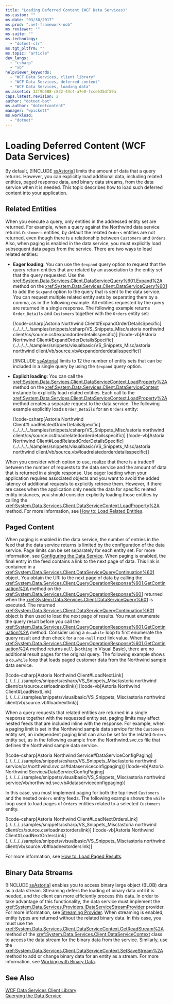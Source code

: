 ```yaml
---
title: "Loading Deferred Content (WCF Data Services)"
ms.custom: ""
ms.date: "03/30/2017"
ms.prod: ".net-framework-oob"
ms.reviewer: ""
ms.suite: ""
ms.technology: 
  - "dotnet-clr"
ms.tgt_pltfrm: ""
ms.topic: "article"
dev_langs: 
  - "csharp"
  - "vb"
helpviewer_keywords: 
  - "WCF Data Services, client library"
  - "WCF Data Services, deferred content"
  - "WCF Data Services, loading data"
ms.assetid: 32f9b588-c832-44c4-a7e0-fcce635df59a
caps.latest.revision: 2
author: "dotnet-bot"
ms.author: "dotnetcontent"
manager: "wpickett"
ms.workload: 
  - "dotnet"
---
```

# Loading Deferred Content (WCF Data Services)
By default, [!INCLUDE [ssAstoria](../../../../includes/ssastoria-md.md)] limits the amount of data that a query returns. However, you can explicitly load additional data, including related entities, paged response data, and binary data streams, from the data service when it is needed. This topic describes how to load such deferred content into your application.  
  
## Related Entities  
 When you execute a query, only entities in the addressed entity set are returned. For example, when a query against the Northwind data service returns `Customers` entities, by default the related `Orders` entities are not returned, even though there is a relationship between `Customers` and `Orders`. Also, when paging is enabled in the data service, you must explicitly load subsequent data pages from the service. There are two ways to load related entities:  
  
- **Eager loading**: You can use the `$expand` query option to request that the query return entities that are related by an association to the entity set that the query requested. Use the <xref:System.Data.Services.Client.DataServiceQuery%601.Expand%2A> method on the <xref:System.Data.Services.Client.DataServiceQuery%601> to add the `$expand` option to the query that is sent to the data service. You can request multiple related entity sets by separating them by a comma, as in the following example. All entities requested by the query are returned in a single response. The following example returns `Order_Details` and `Customers` together with the `Orders` entity set:  
  
   [!code-csharp[Astoria Northwind Client#ExpandOrderDetailsSpecific](../../../../samples/snippets/csharp/VS_Snippets_Misc/astoria northwind client/cs/source.cs#expandorderdetailsspecific)]
   [!code-vb[Astoria Northwind Client#ExpandOrderDetailsSpecific](../../../../samples/snippets/visualbasic/VS_Snippets_Misc/astoria northwind client/vb/source.vb#expandorderdetailsspecific)]  
  
   [!INCLUDE [ssAstoria](../../../../includes/ssastoria-md.md)] limits to 12 the number of entity sets that can be included in a single query by using the `$expand` query option.  
  
- **Explicit loading**: You can call the <xref:System.Data.Services.Client.DataServiceContext.LoadProperty%2A> method on the <xref:System.Data.Services.Client.DataServiceContext> instance to explicitly load related entities. Each call to the <xref:System.Data.Services.Client.DataServiceContext.LoadProperty%2A> method creates a separate request to the data service. The following example explicitly loads `Order_Details` for an `Orders` entity:  
  
   [!code-csharp[Astoria Northwind Client#LoadRelatedOrderDetailsSpecific](../../../../samples/snippets/csharp/VS_Snippets_Misc/astoria northwind client/cs/source.cs#loadrelatedorderdetailsspecific)]
   [!code-vb[Astoria Northwind Client#LoadRelatedOrderDetailsSpecific](../../../../samples/snippets/visualbasic/VS_Snippets_Misc/astoria northwind client/vb/source.vb#loadrelatedorderdetailsspecific)]  
  
 When you consider which option to use, realize that there is a tradeoff between the number of requests to the data service and the amount of data that is returned in a single response. Use eager loading when your application requires associated objects and you want to avoid the added latency of additional requests to explicitly retrieve them. However, if there are cases when the application only needs the data for specific related entity instances, you should consider explicitly loading those entities by calling the <xref:System.Data.Services.Client.DataServiceContext.LoadProperty%2A> method. For more information, see [How to: Load Related Entities](../../../../docs/framework/data/wcf/how-to-load-related-entities-wcf-data-services.md).  
  
## Paged Content  
 When paging is enabled in the data service, the number of entries in the feed that the data service returns is limited by the configuration of the data service. Page limits can be set separately for each entity set. For more information, see [Configuring the Data Service](../../../../docs/framework/data/wcf/configuring-the-data-service-wcf-data-services.md). When paging is enabled, the final entry in the feed contains a link to the next page of data. This link is contained in a <xref:System.Data.Services.Client.DataServiceQueryContinuation%601> object. You obtain the URI to the next page of data by calling the <xref:System.Data.Services.Client.QueryOperationResponse%601.GetContinuation%2A> method on the <xref:System.Data.Services.Client.QueryOperationResponse%601> returned when the <xref:System.Data.Services.Client.DataServiceQuery%601> is executed. The returned <xref:System.Data.Services.Client.DataServiceQueryContinuation%601> object is then used to load the next page of results. You must enumerate the query result before you call the <xref:System.Data.Services.Client.QueryOperationResponse%601.GetContinuation%2A> method. Consider using a `do…while` loop to first enumerate the query result and then check for a `non-null` next link value. When the <xref:System.Data.Services.Client.QueryOperationResponse%601.GetContinuation%2A> method returns `null` (`Nothing` in Visual Basic), there are no additional result pages for the original query. The following example shows a `do…while` loop that loads paged customer data from the Northwind sample data service.  
  
 [!code-csharp[Astoria Northwind Client#LoadNextLink](../../../../samples/snippets/csharp/VS_Snippets_Misc/astoria northwind client/cs/source.cs#loadnextlink)]
 [!code-vb[Astoria Northwind Client#LoadNextLink](../../../../samples/snippets/visualbasic/VS_Snippets_Misc/astoria northwind client/vb/source.vb#loadnextlink)]  
  
 When a query requests that related entities are returned in a single response together with the requested entity set, paging limits may affect nested feeds that are included inline with the response. For example, when a paging limit is set in the Northwind sample data service for the `Customers` entity set, an independent paging limit can also be set for the related `Orders` entity set, as in the following example from the Northwind.svc.cs file that defines the Northwind sample data service.  
  
 [!code-csharp[Astoria Northwind Service#DataServiceConfigPaging](../../../../samples/snippets/csharp/VS_Snippets_Misc/astoria northwind service/cs/northwind.svc.cs#dataserviceconfigpaging)]
 [!code-vb[Astoria Northwind Service#DataServiceConfigPaging](../../../../samples/snippets/visualbasic/VS_Snippets_Misc/astoria northwind service/vb/northwind.svc.vb#dataserviceconfigpaging)]  
  
 In this case, you must implement paging for both the top-level `Customers` and the nested `Orders` entity feeds. The following example shows the `while` loop used to load pages of `Orders` entities related to a selected `Customers` entity.  
  
 [!code-csharp[Astoria Northwind Client#LoadNextOrdersLink](../../../../samples/snippets/csharp/VS_Snippets_Misc/astoria northwind client/cs/source.cs#loadnextorderslink)]
 [!code-vb[Astoria Northwind Client#LoadNextOrdersLink](../../../../samples/snippets/visualbasic/VS_Snippets_Misc/astoria northwind client/vb/source.vb#loadnextorderslink)]  
  
 For more information, see [How to: Load Paged Results](../../../../docs/framework/data/wcf/how-to-load-paged-results-wcf-data-services.md).  
  
## Binary Data Streams  
 [!INCLUDE [ssAstoria](../../../../includes/ssastoria-md.md)] enables you to access binary large object (BLOB) data as a data stream. Streaming defers the loading of binary data until it is needed, and the client can more efficiently process this data. In order to take advantage of this functionality, the data service must implement the <xref:System.Data.Services.Providers.IDataServiceStreamProvider> provider. For more information, see [Streaming Provider](../../../../docs/framework/data/wcf/streaming-provider-wcf-data-services.md). When streaming is enabled, entity types are returned without the related binary data. In this case, you must use the <xref:System.Data.Services.Client.DataServiceContext.GetReadStream%2A> method of the <xref:System.Data.Services.Client.DataServiceContext> class to access the data stream for the binary data from the service. Similarly, use the <xref:System.Data.Services.Client.DataServiceContext.SetSaveStream%2A> method to add or change binary data for an entity as a stream. For more information, see [Working with Binary Data](../../../../docs/framework/data/wcf/working-with-binary-data-wcf-data-services.md).  
  
## See Also  
 [WCF Data Services Client Library](../../../../docs/framework/data/wcf/wcf-data-services-client-library.md)  
 [Querying the Data Service](../../../../docs/framework/data/wcf/querying-the-data-service-wcf-data-services.md)
